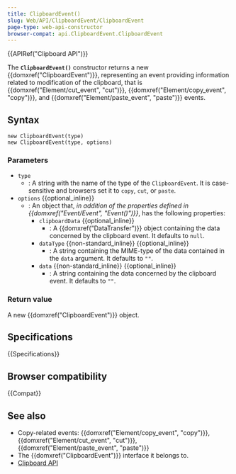 ```yaml
---
title: ClipboardEvent()
slug: Web/API/ClipboardEvent/ClipboardEvent
page-type: web-api-constructor
browser-compat: api.ClipboardEvent.ClipboardEvent
---
```


{{APIRef("Clipboard API")}}

The **`ClipboardEvent()`** constructor returns a new {{domxref("ClipboardEvent")}},
representing an event providing information related to modification of the clipboard,
that is {{domxref("Element/cut_event", "cut")}}, {{domxref("Element/copy_event", "copy")}}, and
{{domxref("Element/paste_event", "paste")}} events.

## Syntax

```js-nolint
new ClipboardEvent(type)
new ClipboardEvent(type, options)
```

### Parameters

- `type`
  - : A string with the name of the type of the `ClipboardEvent`.
    It is case-sensitive and browsers set it to `copy`, `cut`, or `paste`.
- `options` {{optional_inline}}
  - : An object that, _in addition of the properties defined in {{domxref("Event/Event", "Event()")}}_, has the following properties:
    - `clipboardData` {{optional_inline}}
      - : A {{domxref("DataTransfer")}} object containing the data concerned by the clipboard event. It defaults to `null`.
    - `dataType` {{non-standard_inline}} {{optional_inline}}
      - : A string containing the MIME-type of the data contained in the `data` argument. It defaults to `""`.
    - `data` {{non-standard_inline}} {{optional_inline}}
      - : A string containing the data concerned by the clipboard event. It defaults to `""`.

### Return value

A new {{domxref("ClipboardEvent")}} object.

## Specifications

{{Specifications}}

## Browser compatibility

{{Compat}}

## See also

- Copy-related events: {{domxref("Element/copy_event", "copy")}}, {{domxref("Element/cut_event", "cut")}}, {{domxref("Element/paste_event", "paste")}}
- The {{domxref("ClipboardEvent")}} interface it belongs to.
- [Clipboard API](/en-US/docs/Web/API/Clipboard_API)
